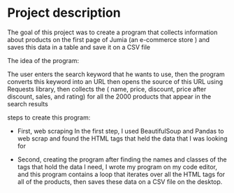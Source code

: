 # Project description

The goal of this project was to create a program that collects information about products on the first page of Jumia (an e-commerce store ) and saves this data in a table and save it on a CSV file

The idea of the program:

The user enters the search keyword that he wants to use, then the program converts this keyword into an URL then opens the source of this URL using Requests library, then collects the ( name, price, discount, price after discount, sales, and rating) for all the 2000 products that appear in the search results

steps to create this program:

- First, web scraping
In the first step, I used BeautifulSoup and Pandas to web scrap and found the HTML tags that held the data that I was looking for


- Second, creating the program
after finding the names and classes of the tags that hold the data I need, I wrote my program on my code editor, and this program contains a loop that iterates over all the HTML tags for all of the products, then saves these data on a CSV file on the desktop.
